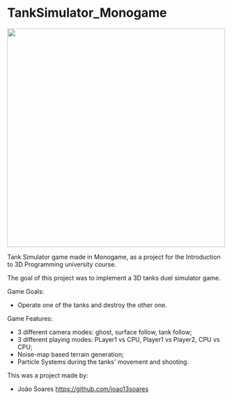 # TankSimulator_Monogame

<img src = "https://github.com/joao13soares/TanksDuel_Monogame/blob/main/TanksDuel.png" width = "500">

Tank Simulator game made in Monogame, as a project for the Introduction to 3D Programming university course.

The goal of this project was to implement a 3D tanks duel simulator game.

Game Goals:
- Operate one of the tanks and destroy the other one.

Game Features:
- 3 different camera modes: ghost, surface follow, tank follow;
- 3 different playing modes: PLayer1 vs CPU, Player1 vs Player2, CPU vs CPU;
- Noise-map based terrain generation;
- Particle Systems during the tanks' movement and shooting. 

This was a project made by:
- João Soares https://github.com/joao13soares
